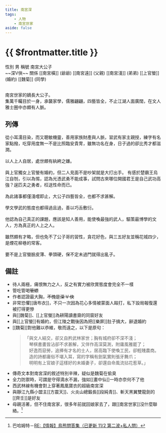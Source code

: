 ```yaml
---
title: 南宮深
tags:
    - 人物
    - 南宮世家
aside: false
---
```


# {{ $frontmatter.title }}

<ChTabs position="bottom">
	<ChTab title="南宮深">
		<Ch src='/images/characters/special102/normal.webp' position='right'/>
		<ChName nameZh='南宮深' nameEn='Nan Gong Shen' position='right' />
		<ChTable>
			<ChTr>
				<ChTd isTitle=true>
					性別
				</ChTd>
				<ChTd>
					男
				</ChTd>
			</ChTr>
			<ChTr>
				<ChTd isTitle=true>
					稱號
				</ChTd>
				<ChTd>
					南宮大公子<br>~~深V俠~~
				</ChTd>
			</ChTr>
			<ChTr>
				<ChTd isTitle=true position='center'>
					關係
				</ChTd>
			</ChTr>
			<ChTr>
				<ChTd position='center'>
					[[南宮橫]] (爺爺)
				</ChTd>
			</ChTr>
			<ChTr>
				<ChTd position='center'>
					[[南宮遠]] (父親)
				</ChTd>
			</ChTr>
			<ChTr>
				<ChTd position='center'>
					[[南宮淺]] (弟弟)
				</ChTd>
			</ChTr>
			<ChTr>
				<ChTd position='center'>
					[[上官螢]] (婚約)
				</ChTd>
			</ChTr>
			<ChTr>
				<ChTd position='center'>
					[[魏菊]] (同學)
				</ChTd>
			</ChTr>
		</ChTable>
	</ChTab>
	<ChTab title="鳳凰寶衣1">
		<Ch src='/images/characters/special102/special1.webp' position='center'/>
		<ChName nameZh='鳳凰寶衣' nameEn='Phoenix Armor' position='right' />
	</ChTab>
		<ChTab title="鳳凰寶衣2">
		<Ch src='/images/characters/special102/special2.webp' position='center'/>
		<ChName nameZh='鳳凰寶衣' nameEn='Phoenix Armor' position='right' />
	</ChTab>
</ChTabs>
<br><br>

南宮世家的嫡長大公子。  
集萬千矚目於一身，承襲家學，儒雅翩翩，四藝皆全，不止江湖人面廣闊，在文人雅士圈中亦頗有人脈。

## 列傳

<Tabs>
  <Tab title="列傳一">
	從小耳濡目染，而又聰敏機靈，善用家族財產與人脈，習武有家主親授，練字有名家點撥，吃穿用度無一不是比照臨安貴冑，雖無功名在身，日子過的卻比秀才都滋潤。<br><br>
	以人上人自居，處世頗有紈絝之嫌。<br><br>
	與上官獨女上官螢有婚約，但二人見面不是吵架就是大打出手。
  </Tab>
  <Tab title="列傳二">
	有感於楚霸王烏江自刎，引以為惕，認為光憑武勇不能成事，試問古來哪位開國君王是自己武功高強？逞匹夫之勇者，枉送性命而已。<br><br>
	為此諸事都僅淺嚐即止，大公子四藝皆全，也都不求甚解。<br><br>
	學文學武的態度也都得過且過，善以巧舌敷衍。<br><br>
	他認為自己真正的課題，應該是知人善用，能使喚最強的武人，驅策最博學的文人，方為真正的人上之人。<br><br>
	雖然頗有才略，但也免不了公子哥的習性，貪花好色，與三五好友並稱花城四少，是煙花柳巷的常客。<br><br>
	要不是上官螢臉皮薄、拳頭硬，保不定未過門就得出亂子。
  </Tab>
</Tabs>

## 備註

-   待人兩極，痛恨無力之人，反之有實力被欣賞態度會完全不一樣
-   管吃管喝~~管嫖~~
-   作者認證最大胸，~~不愧是深 V 俠~~
-   非常恐懼[[唐布衣]]，不只一次因為花心多情被蒙面人毆打，私下設局報復還被打得更慘
-   與[[魏菊]]、[[上官螢]]為耕陽讀書齋的同窗好友
-   與[[上官螢]]有婚約，但江陵之戰後因為把[[樂屏]]肚子搞大，辭退婚約
-   [[魏菊]]對他難以恭維，敬而遠之，以下是原句：
    > 「與文人結交，卻又自矜武林家世；胸有城府卻不深不淺；<br>
    > 　琴棋書畫皆沾卻不求甚解，又佯作高深莫測，附庸風雅罷了；<br>
    > 　好逸而惡勞，追捧有才名的士人，居高臨下使喚工民，卻輕賤農商。<br>
    > 　造的詩都庸俗不堪入耳，寫的字稱有劍氣實則張牙舞爪；<br>
    > 　明明有上官娘子這樣好的未婚妻子，卻還自命風流拈花惹草。」
-   傳奇文本對南宮深的敘述特別辛辣，疑似是魏菊在偷臭
-   全力防禦時，可謂是守得滴水不漏，強如[[畫中仙]]一時亦奈何不了他
-   西武林線有機會對上穿著鳳凰寶衣的超級南宮深
-   與靜江九縣小盟主[[方震天]]、火炎山總鍛長[[段純青]]、斬天黑翼雙龍劍的[[齊壬]]是好友
-   母親活著，但不住南宮家，很多年前就回娘家去了，跟[[南宮世家]]沒什麼聯絡。[^1]

[^1]: 巴哈姆特－[RE:【情報】鳥熊問答集（已更新 11/2 第二波+私人問）](https://forum.gamer.com.tw/Co.php?bsn=73317&sn=12184&subbsn=1&bPage=0)
